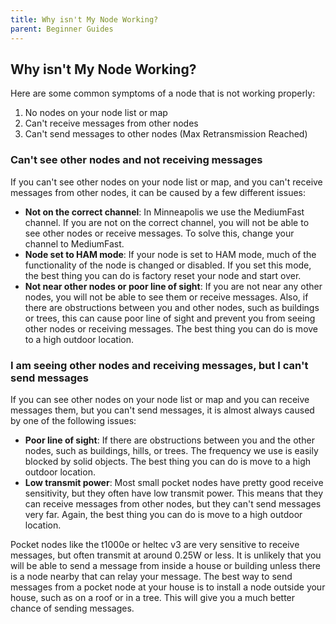 ```yaml
---
title: Why isn't My Node Working?
parent: Beginner Guides
---
```


## Why isn't My Node Working?
Here are some common symptoms of a node that is not working properly:  
  
1) No nodes on your node list or map
2) Can't receive messages from other nodes
3) Can't send messages to other nodes (Max Retransmission Reached)

### Can't see other nodes and not receiving messages
If you can't see other nodes on your node list or map, and you can't receive messages from other nodes, it can be caused by a few different issues:
- **Not on the correct channel**: In Minneapolis we use the MediumFast channel. If you are not on the correct channel, you will not be able to see other nodes or receive messages. To solve this, change your channel to MediumFast. 
- **Node set to HAM mode**: If your node is set to HAM mode, much of the functionality of the node is changed or disabled. If you set this mode, the best thing you can do is factory reset your node and start over.
- **Not near other nodes or poor line of sight**: If you are not near any other nodes, you will not be able to see them or receive messages. Also, if there are obstructions between you and other nodes, such as buildings or trees, this can cause poor line of sight and prevent you from seeing other nodes or receiving messages. The best thing you can do is move to a high outdoor location. 

### I am seeing other nodes and receiving messages, but I can't send messages
If you can see other nodes on your node list or map and you can receive messages them, but you can't send messages, it is almost always caused by one of the following issues:
- **Poor line of sight**: If there are obstructions between you and the other nodes, such as buildings, hills, or trees. The frequency we use is easily blocked by solid objects. The best thing you can do is move to a high outdoor location.
- **Low transmit power**: Most small pocket nodes have pretty good receive sensitivity, but they often have low transmit power. This means that they can receive messages from other nodes, but they can't send messages very far. Again, the best thing you can do is move to a high outdoor location.    

Pocket nodes like the t1000e or heltec v3 are very sensitive to receive messages, but often transmit at around 0.25W or less. It is unlikely that you will be able to send a message from inside a house or building unless there is a node nearby that can relay your message. The best way to send messages from a pocket node at your house is to install a node outside your house, such as on a roof or in a tree. This will give you a much better chance of sending messages.